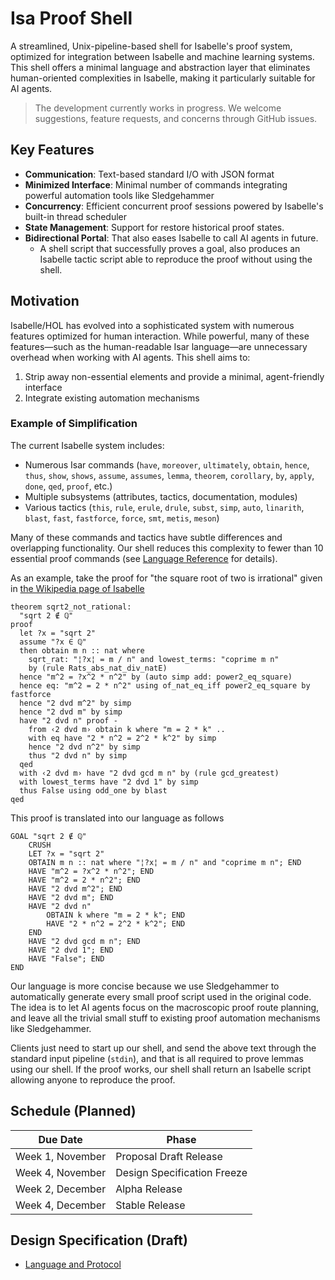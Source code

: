 Isa Proof Shell
====

A streamlined, Unix-pipeline-based shell for Isabelle's proof system, optimized for integration between Isabelle and machine learning systems.
This shell offers a minimal language and abstraction layer that eliminates human-oriented complexities in Isabelle, making it particularly suitable for AI agents.

> The development currently works in progress. We welcome suggestions, feature requests, and concerns through GitHub issues.

## Key Features

- **Communication**: Text-based standard I/O with JSON format
- **Minimized Interface**: Minimal number of commands integrating powerful automation tools like Sledgehammer
- **Concurrency**: Efficient concurrent proof sessions powered by Isabelle's built-in thread scheduler
- **State Management**: Support for restore historical proof states.
- **Bidirectional Portal**: That also eases Isabelle to call AI agents in future.
	- A shell script that successfully proves a goal, also produces an Isabelle tactic script able to reproduce the proof without using the shell.
## Motivation

Isabelle/HOL has evolved into a sophisticated system with numerous features optimized for human interaction. While powerful, many of these features—such as the human-readable Isar language—are unnecessary overhead when working with AI agents. This shell aims to:

1. Strip away non-essential elements and provide a minimal, agent-friendly interface
2. Integrate existing automation mechanisms

### Example of Simplification

The current Isabelle system includes:

- Numerous Isar commands (`have`, `moreover`, `ultimately`, `obtain`, `hence`, `thus`, `show`, `shows`, `assume`, `assumes`, `lemma`, `theorem`, `corollary`, `by`, `apply`, `done`, `qed`, `proof`, etc.)
- Multiple subsystems (attributes, tactics, documentation, modules)
- Various tactics (`this`, `rule`, `erule`, `drule`, `subst`, `simp`, `auto`, `linarith`, `blast`, `fast`, `fastforce`, `force`, `smt`, `metis`, `meson`)

Many of these commands and tactics have subtle differences and overlapping functionality. Our shell reduces this complexity to fewer than 10 essential proof commands (see [Language Reference](/doc/Language%20and%20Protocol.md) for details).

As an example, take the proof for "the square root of two is irrational" given in [the Wikipedia page of Isabelle](https://en.wikipedia.org/wiki/Isabelle_(proof_assistant))
```isabelle
theorem sqrt2_not_rational:
  "sqrt 2 ∉ ℚ"
proof
  let ?x = "sqrt 2"
  assume "?x ∈ ℚ"
  then obtain m n :: nat where
    sqrt_rat: "¦?x¦ = m / n" and lowest_terms: "coprime m n"
    by (rule Rats_abs_nat_div_natE)
  hence "m^2 = ?x^2 * n^2" by (auto simp add: power2_eq_square)
  hence eq: "m^2 = 2 * n^2" using of_nat_eq_iff power2_eq_square by fastforce
  hence "2 dvd m^2" by simp
  hence "2 dvd m" by simp
  have "2 dvd n" proof -
    from ‹2 dvd m› obtain k where "m = 2 * k" ..
    with eq have "2 * n^2 = 2^2 * k^2" by simp
    hence "2 dvd n^2" by simp
    thus "2 dvd n" by simp
  qed
  with ‹2 dvd m› have "2 dvd gcd m n" by (rule gcd_greatest)
  with lowest_terms have "2 dvd 1" by simp
  thus False using odd_one by blast
qed
```
This proof is translated into our language as follows
```
GOAL "sqrt 2 ∉ ℚ"
    CRUSH
    LET ?x = "sqrt 2"
    OBTAIN m n :: nat where "¦?x¦ = m / n" and "coprime m n"; END
    HAVE "m^2 = ?x^2 * n^2"; END
    HAVE "m^2 = 2 * n^2"; END
    HAVE "2 dvd m^2"; END
    HAVE "2 dvd m"; END
    HAVE "2 dvd n"
        OBTAIN k where "m = 2 * k"; END
        HAVE "2 * n^2 = 2^2 * k^2"; END
    END
    HAVE "2 dvd gcd m n"; END
    HAVE "2 dvd 1"; END
    HAVE "False"; END
END
```
Our language is more concise because we use Sledgehammer to automatically generate every small proof script used in the original code. The idea is to let AI agents focus on the macroscopic proof route planning, and leave all the trivial small stuff to existing proof automation mechanisms like Sledgehammer. 

Clients just need to start up our shell, and send the above text through the standard input pipeline (`stdin`), and that is all required to prove lemmas using our shell. If the proof works, our shell shall return an Isabelle script allowing anyone to reproduce the proof.

## Schedule (Planned)

| Due Date         | Phase                       |
| ---------------- | --------------------------- |
| Week 1, November | Proposal Draft Release      |
| Week 4, November | Design Specification Freeze |
| Week 2, December | Alpha Release               |
| Week 4, December | Stable Release              |

## Design Specification (Draft)

- [Language and Protocol](/doc/Language%20and%20Protocol.md)
